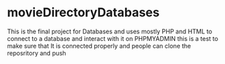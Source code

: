 # movieDirectoryDatabases
This is the final project for Databases and uses mostly PHP and HTML to connect to a database and interact with it on PHPMYADMIN
this is a test to make sure that It is connected properly and people can clone the reposritory and push